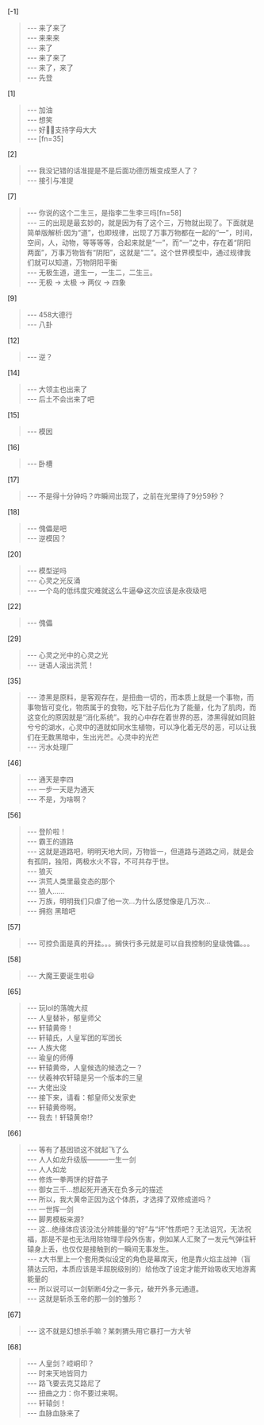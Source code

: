 
[-1] 
>--- 来了来了<br>
>--- 来来来<br>
>--- 来了<br>
>--- 来了来了<br>
>--- 来了，来了<br>
>--- 先登<br>

[1] 
>--- 加油<br>
>--- 想笑<br>
>--- 好👌🏻支持字母大大<br>
>--- [fn=35]<br>

[2] 
>--- 我没记错的话准提是不是后面功德历叛变成至人了？<br>
>--- 接引与准提<br>

[7] 
>--- 你说的这个二生三，是指李二生李三吗[fn=58]<br>
>--- 三的出现是最玄妙的，就是因为有了这个三，万物就出现了。下面就是简单版解析:因为“道”，也即规律，出现了万事万物都在一起的“一”，时间，空间，人，动物，等等等等，合起来就是“一”，而“一”之中，存在着“阴阳两面”，万事万物皆有“阴阳”，这就是“二”。这个世界模型中，通过规律我们就可以知道，万物阴阳平衡<br>
>--- 无极生道，道生一，一生二，二生三。<br>
>--- 无极 → 太极 → 两仪 → 四象<br>

[9] 
>--- 458大德行<br>
>--- 八卦<br>

[12] 
>--- 逆？<br>

[14] 
>--- 大领主也出来了<br>
>--- 后土不会出来了吧<br>

[15] 
>--- 模因<br>

[16] 
>--- 卧槽<br>

[17] 
>--- 不是得十分钟吗？咋瞬间出现了，之前在光里待了9分59秒？<br>

[18] 
>--- 傀儡是吧<br>
>--- 逆模因？<br>

[20] 
>--- 模型逆吗<br>
>--- 心灵之光反涌<br>
>--- 一个岛的低纬度灾难就这么牛逼😂这次应该是永夜级吧<br>

[22] 
>--- 傀儡<br>

[29] 
>--- 心灵之光中的心灵之光<br>
>--- 谜语人滚出洪荒！<br>

[35] 
>--- 漆黑是原料，是客观存在，是扭曲一切的，而本质上就是一个事物，而事物皆可变化，物质属于的食物，吃下肚子后化为了能量，化为了肌肉，而这变化的原因就是“消化系统”。我的心中存在着世界的恶，漆黑得就如同脏兮兮的湖水，心灵中的道就如同水生植物，可以净化着无尽的恶，可以让我们在无数黑暗中，生出光芒。心灵中的光芒<br>
>--- 污水处理厂<br>

[46] 
>--- 通天是李四<br>
>--- 一步一天是为通天<br>
>--- 不是，为啥啊？<br>

[56] 
>--- 登阶啦！<br>
>--- 霸王的道路<br>
>--- 这就是道路吧，明明天地大同，万物皆一，但道路与道路之间，就是会有孤阴，独阳，两极水火不容，不可共存于世。<br>
>--- 狼灭<br>
>--- 洪荒人类里最变态的那个<br>
>--- 狼人……<br>
>--- 万族，明明我们只虐了他一次…为什么感觉像是几万次…<br>
>--- 拥抱 黑暗吧<br>

[57] 
>--- 可控负面是真的开挂。。。搁侠行多元就是可以自我控制的皇级傀儡。。。<br>

[58] 
>--- 大魔王要诞生啦😃<br>

[65] 
>--- 玩lol的落魄大叔<br>
>--- 人皇替补，郁皇师父<br>
>--- 轩辕黄帝！<br>
>--- 轩辕氏，人皇军团的军团长<br>
>--- 人族大佬<br>
>--- 瑜皇的师傅<br>
>--- 轩辕黄帝，人皇候选的候选之一？<br>
>--- 伏羲神农轩辕是另一个版本的三皇<br>
>--- 大佬出没<br>
>--- 接下来，请看：郁皇师父发家史<br>
>--- 轩辕黄帝啊。<br>
>--- 我去！轩辕黄帝!?<br>

[66] 
>--- 等有了基因锁这不就起飞了么<br>
>--- 人人如龙升级版———一生一剑<br>
>--- 人人如龙<br>
>--- 修炼一拳两饼的好苗子<br>
>--- 御女三千…想起死开通天在负多元的描述<br>
>--- 所以，我大黄帝正因为这个体质，才选择了双修成道吗？<br>
>--- 一世挥一剑<br>
>--- 脚男模板来源?<br>
>--- 这…绝缘体应该没法分辨能量的“好”与“坏”性质吧？无法诅咒，无法祝福，那是不是也无法用除物理手段外伤害，例如某人汇聚了一发元气弹往轩辕身上丢，也仅仅是接触到的一瞬间无事发生。<br>
>--- z大书里上一个套用类似设定的角色是幕席天，他是靠火焰主战神（盲猜达云阳，本质应该是半超脱级别的）给他改了设定才能开始吸收天地游离能量的<br>
>--- 所以说可以一剑斩断4分之一多元，破开外多元通道。<br>
>--- 这就是斩杀玉帝的那一剑的雏形？<br>

[67] 
>--- 这不就是幻想杀手嘛？某刺猬头用它暴打一方大爷<br>

[68] 
>--- 人皇剑？崆峒印？<br>
>--- 时来天地皆同力<br>
>--- 路飞要去克艾路尼了<br>
>--- 扭曲之力：你不要过来啊。<br>
>--- 轩辕剑！<br>
>--- 血脉血脉来了<br>
